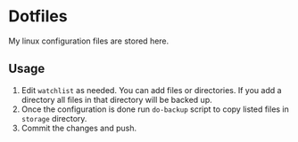 # Dotfiles
My linux configuration files are stored here.

## Usage
1. Edit `watchlist` as needed. You can add files or directories. If you add a directory all files in that directory will be backed up.
2. Once the configuration is done run `do-backup` script to copy listed files in `storage` directory.
3. Commit the changes and push.
